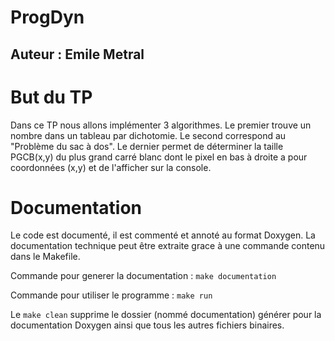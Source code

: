 # ProgDyn
## Auteur : Emile Metral

# But du TP
Dans ce TP nous allons implémenter 3 algorithmes. Le premier trouve un nombre dans un tableau par dichotomie. Le second correspond au "Problème du sac à dos". Le dernier permet de déterminer la taille PGCB(x,y) du plus grand carré blanc dont le pixel en bas à droite a pour coordonnées (x,y) et de l'afficher sur la console.

# Documentation
Le code est documenté, il est commenté et annoté au format Doxygen. La documentation technique peut être extraite grace à une commande contenu dans le Makefile.

Commande pour generer la documentation : `make documentation`

Commande pour utiliser le programme : `make run`

Le `make clean` supprime le dossier (nommé documentation) générer pour la documentation Doxygen ainsi que tous les autres fichiers binaires.
